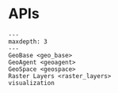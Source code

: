# APIs

```{toctree}
---
maxdepth: 3
---
GeoBase <geo_base>
GeoAgent <geoagent>
GeoSpace <geospace>
Raster Layers <raster_layers>
visualization
```
